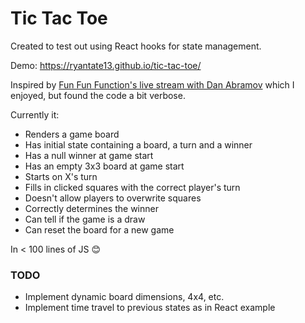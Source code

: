 # Tic Tac Toe

Created to test out using React hooks for state management.

Demo: <https://ryantate13.github.io/tic-tac-toe/>

Inspired by [Fun Fun Function's live stream with Dan Abramov](https://youtu.be/G-aO5hzo1aw) which I enjoyed, but found the code a bit verbose.

Currently it:
  * Renders a game board
  * Has initial state containing a board, a turn and a winner
  * Has a null winner at game start
  * Has an empty 3x3 board at game start
  * Starts on X's turn
  * Fills in clicked squares with the correct player's turn
  * Doesn't allow players to overwrite squares
  * Correctly determines the winner
  * Can tell if the game is a draw
  * Can reset the board for a new game

In < 100 lines of JS 😊

### TODO
  * Implement dynamic board dimensions, 4x4, etc.
  * Implement time travel to previous states as in React example
